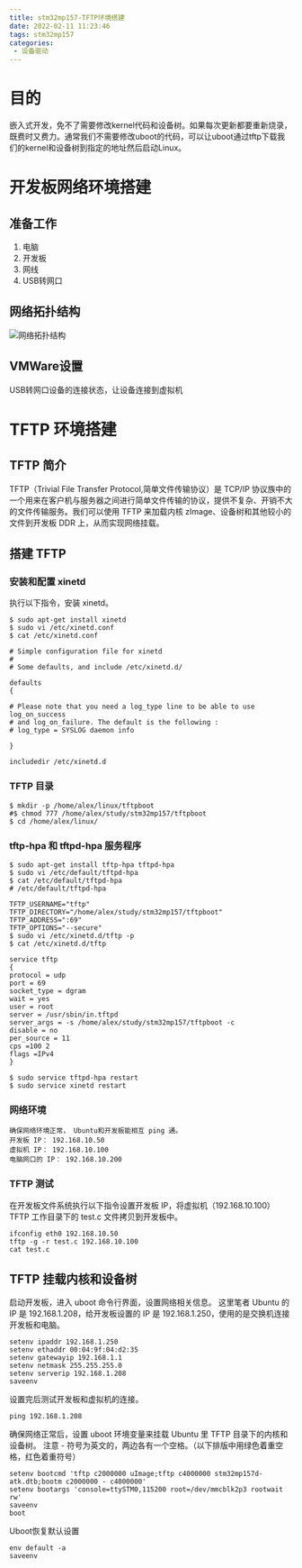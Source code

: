 ```yaml
---
title: stm32mp157-TFTP环境搭建
date: 2022-02-11 11:23:46
tags: stm32mp157
categories:
 - 设备驱动
---
```


# 目的
嵌入式开发，免不了需要修改kernel代码和设备树。如果每次更新都要重新烧录，既费时又费力。通常我们不需要修改uboot的代码，可以让uboot通过tftp下载我们的kernel和设备树到指定的地址然后启动Linux。
# 开发板网络环境搭建
## 准备工作
1. 电脑
2. 开发板
3. 网线
4. USB转网口
## 网络拓扑结构
![网络拓扑结构](https://xuleilx.github.io/images/TFTP环境搭建-网络拓扑结构.png)
## VMWare设置
USB转网口设备的连接状态，让设备连接到虚拟机
# TFTP 环境搭建
## TFTP 简介
TFTP（Trivial File Transfer Protocol,简单文件传输协议）是 TCP/IP 协议族中的一个用来在客户机与服务器之间进行简单文件传输的协议，提供不复杂、开销不大的文件传输服务。我们可以使用 TFTP 来加载内核 zImage、设备树和其他较小的文件到开发板 DDR 上，从而实现网络挂载。
## 搭建 TFTP
### 安装和配置 xinetd
执行以下指令，安装 xinetd。
```shell
$ sudo apt-get install xinetd
$ sudo vi /etc/xinetd.conf
$ cat /etc/xinetd.conf

# Simple configuration file for xinetd
#
# Some defaults, and include /etc/xinetd.d/

defaults
{

# Please note that you need a log_type line to be able to use log_on_success
# and log_on_failure. The default is the following :
# log_type = SYSLOG daemon info

}

includedir /etc/xinetd.d

```
### TFTP 目录
```shell
$ mkdir -p /home/alex/linux/tftpboot
#$ chmod 777 /home/alex/study/stm32mp157/tftpboot
$ cd /home/alex/linux/
```
### tftp-hpa 和 tftpd-hpa 服务程序
```shell
$ sudo apt-get install tftp-hpa tftpd-hpa
$ sudo vi /etc/default/tftpd-hpa
$ cat /etc/default/tftpd-hpa
# /etc/default/tftpd-hpa

TFTP_USERNAME="tftp"
TFTP_DIRECTORY="/home/alex/study/stm32mp157/tftpboot"
TFTP_ADDRESS=":69"
TFTP_OPTIONS="--secure"
$ sudo vi /etc/xinetd.d/tftp -p
$ cat /etc/xinetd.d/tftp

service tftp
{
protocol = udp
port = 69
socket_type = dgram
wait = yes
user = root
server = /usr/sbin/in.tftpd
server_args = -s /home/alex/study/stm32mp157/tftpboot -c
disable = no
per_source = 11
cps =100 2
flags =IPv4
}

$ sudo service tftpd-hpa restart
$ sudo service xinetd restart
```
### 网络环境
    确保网络环境正常， Ubuntu和开发板能相互 ping 通。
    开发板 IP： 192.168.10.50
    虚拟机 IP： 192.168.10.100
    电脑网口的 IP： 192.168.10.200
### TFTP 测试
在开发板文件系统执行以下指令设置开发板 IP，将虚拟机（192.168.10.100） TFTP 工作目录下的 test.c 文件拷贝到开发板中。
```shell
ifconfig eth0 192.168.10.50
tftp -g -r test.c 192.168.10.100
cat test.c
```
## TFTP 挂载内核和设备树
启动开发板，进入 uboot 命令行界面，设置网络相关信息。 这里笔者 Ubuntu 的 IP 是
192.168.1.208，给开发板设置的 IP 是 192.168.1.250，使用的是交换机连接开发板和电脑。
```shell
setenv ipaddr 192.168.1.250
setenv ethaddr 00:04:9f:04:d2:35
setenv gatewayip 192.168.1.1
setenv netmask 255.255.255.0
setenv serverip 192.168.1.208
saveenv
```
设置完后测试开发板和虚拟机的连接。
```shell
ping 192.168.1.208
```
确保网络正常后，设置 uboot 环境变量来挂载 Ubuntu 里 TFTP 目录下的内核和设备树。
注意 - 符号为英文的，两边各有一个空格。（以下排版中用绿色着重空格，红色着重符号）
```shell
setenv bootcmd 'tftp c2000000 uImage;tftp c4000000 stm32mp157d-atk.dtb;bootm c2000000 - c4000000'
setenv bootargs 'console=ttySTM0,115200 root=/dev/mmcblk2p3 rootwait rw'
saveenv
boot
```
Uboot恢复默认设置
```shell
env default -a
saveenv
```